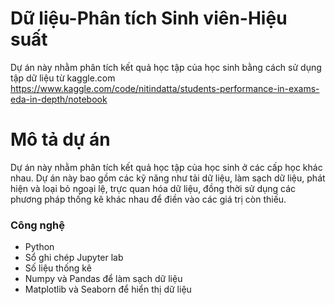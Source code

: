 # Dữ liệu-Phân tích Sinh viên-Hiệu suất
Dự án này nhằm phân tích kết quả học tập của học sinh bằng cách sử dụng tập dữ liệu từ kaggle.com
https://www.kaggle.com/code/nitindatta/students-performance-in-exams-eda-in-depth/notebook
# Mô tả dự án
Dự án này nhằm phân tích kết quả học tập của học sinh ở các cấp học khác nhau.
Dự án này bao gồm các kỹ năng như tải dữ liệu, làm sạch dữ liệu, phát hiện và loại bỏ ngoại lệ, trực quan hóa dữ liệu, đồng thời sử dụng các phương pháp thống kê khác nhau để điền vào các giá trị còn thiếu.

### Công nghệ
* Python
* Sổ ghi chép Jupyter lab
* Số liệu thống kê
* Numpy và Pandas để làm sạch dữ liệu
* Matplotlib và Seaborn để hiển thị dữ liệu

